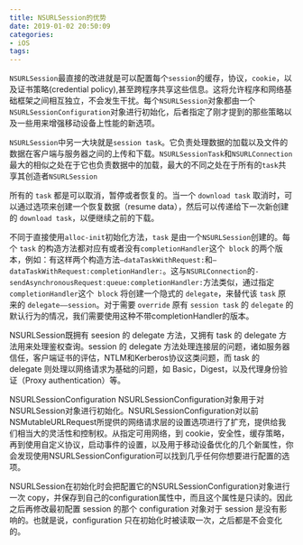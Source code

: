 ```yaml
---
title: NSURLSession的优势
date: 2019-01-02 20:50:09
categories:
- iOS
tags:
---
```



`NSURLSession`最直接的改进就是可以配置每个`session`的缓存，协议，`cookie`，以及证书策略(credential policy),甚至跨程序共享这些信息。这将允许程序和网络基础框架之间相互独立，不会发生干扰。每个`NSURLSession`对象都由一个`NSURLSessionConfiguration`对象进行初始化，后者指定了刚才提到的那些策略以及一些用来增强移动设备上性能的新选项。

`NSURLSession`中另一大块就是`session task`。它负责处理数据的加载以及文件的数据在客户端与服务器之间的上传和下载。`NSURLSessionTask`和`NSURLConnection`最大的相似之处在于它也负责数据中的加载，最大的不同之处在于所有的`task`共享其创造者`NSURLSession`

所有的 `task` 都是可以取消，暂停或者恢复的。当一个 `download task` 取消时，可以通过选项来创建一个恢复数据（resume data），然后可以传递给下一次新创建的 `download task`，以便继续之前的下载。

不同于直接使用`alloc-init`初始化方法，`task` 是由一个`NSURLSession`创建的。每个 `task` 的构造方法都对应有或者没有`completionHandler`这个` block` 的两个版本，例如：有这样两个构造方法`–dataTaskWithRequest:`和`–dataTaskWithRequest:completionHandler:`。这与`NSURLConnection`的`-sendAsynchronousRequest:queue:completionHandler:`方法类似，通过指定`completionHandler`这个` block` 将创建一个隐式的 `delegate`，来替代该 `task` 原来的 `delegate——session`。对于需要 `override` 原有 `session task` 的 `delegate` 的默认行为的情况，我们需要使用这种不带completionHandler的版本。

NSURLSession既拥有 seesion 的 delegate 方法，又拥有 task 的 delegate 方法用来处理鉴权查询。session 的 delegate 方法处理连接层的问题，诸如服务器信任，客户端证书的评估，NTLM和Kerberos协议这类问题，而 task 的 delegate 则处理以网络请求为基础的问题，如 Basic，Digest，以及代理身份验证（Proxy authentication）等。

NSURLSessionConfiguration
NSURLSessionConfiguration对象用于对NSURLSession对象进行初始化。NSURLSessionConfiguration对以前NSMutableURLRequest所提供的网络请求层的设置选项进行了扩充，提供给我们相当大的灵活性和控制权。从指定可用网络，到 cookie，安全性，缓存策略，再到使用自定义协议，启动事件的设置，以及用于移动设备优化的几个新属性，你会发现使用NSURLSessionConfiguration可以找到几乎任何你想要进行配置的选项。

NSURLSession在初始化时会把配置它的NSURLSessionConfiguration对象进行一次 copy，并保存到自己的configuration属性中，而且这个属性是只读的。因此之后再修改最初配置 session 的那个 configuration 对象对于 session 是没有影响的。也就是说，configuration 只在初始化时被读取一次，之后都是不会变化的。

